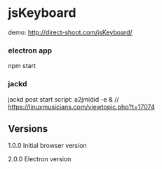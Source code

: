 # jsKeyboard

demo: http://direct-shoot.com/jsKeyboard/



### electron app

npm start



### jackd

jackd post start script: a2jmidid -e &  // https://linuxmusicians.com/viewtopic.php?t=17074



## Versions

1.0.0
Initial browser version

2.0.0
Electron version

